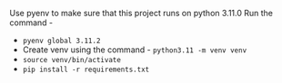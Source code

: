 Use pyenv to make sure that this project runs on python 3.11.0 
Run the command - 
- `pyenv global 3.11.2`
- Create venv using the command - `python3.11 -m venv venv`
- `source venv/bin/activate`
- `pip install -r requirements.txt`